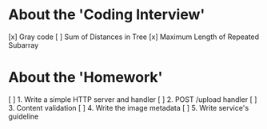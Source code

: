 # About the 'Coding Interview'
[x] Gray code
[ ] Sum of Distances in Tree
[x] Maximum Length of Repeated Subarray

# About the 'Homework'
[ ] 1. Write a simple HTTP server and handler
[ ] 2. POST /upload handler
[ ] 3. Content validation
[ ] 4. Write the image metadata
[ ] 5. Write service's guideline